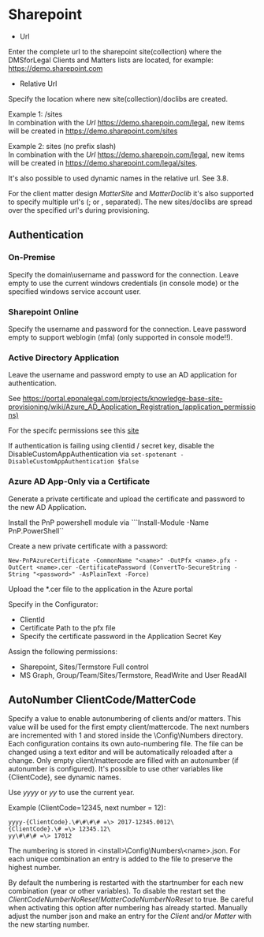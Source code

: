# Sharepoint

- Url

Enter the complete url to the sharepoint site(collection) where the DMSforLegal Clients and Matters lists are located, for example: <https://demo.sharepoint.com>

- Relative Url

Specify the location where new site(collection)/doclibs are created.

Example 1: /sites\
In combination with the *Url* <https://demo.sharepoin.com/legal>, new items will be created in <https://demo.sharepoint.com/sites>

Example 2: sites (no prefix slash)\
In combination with the *Url* <https://demo.sharepoin.com/legal>, new items will be created in <https://demo.sharepoint.com/legal/sites>.

It's also possible to used dynamic names in the relative url. See 3.8.

For the client matter design *MatterSite* and *MatterDoclib* it's also supported to specify multiple url's (; or , separated). The new sites/doclibs are spread over the specified url's during provisioning.

## Authentication

### On-Premise

Specify the domain\\username and password for the connection. Leave empty to use the current windows credentials (in console mode) or the specified windows service account user.

### Sharepoint Online

Specify the username and password for the connection. Leave password empty to support weblogin (mfa) (only supported in console mode!!).

### Active Directory Application

Leave the username and password empty to use an AD application for authentication.

See <https://portal.eponalegal.com/projects/knowledge-base-site-provisioning/wiki/Azure_AD_Application_Registration_(application_permissions)>

For the specifc permissions see this [site](https://docs.microsoft.com/en-us/sharepoint/dev/sp-add-ins/add-in-permissions-in-sharepoint)

If authentication is failing using clientid / secret key, disable the DisableCustomAppAuthentication via
`set-spotenant -DisableCustomAppAuthentication $false`

### Azure AD App-Only via a Certificate

Generate a private certificate and upload the certificate and password to the new AD Application.

Install the PnP powershell module via ```Install-Module -Name PnP.PowerShell``

Create a new private certificate with a password:

```New-PnPAzureCertificate -CommonName "<name>" -OutPfx <name>.pfx -OutCert <name>.cer -CertificatePassword (ConvertTo-SecureString -String "<password>" -AsPlainText -Force)```

Upload the *.cer file to the application in the Azure portal

Specify in the Configurator:

- ClientId
- Certificate Path to the pfx file
- Specify the certificate password in the Application Secret Key

Assign the following permissions:

- Sharepoint, Sites/Termstore Full control
- MS Graph, Group/Team/Sites/Termstore, ReadWrite and User ReadAll

## AutoNumber ClientCode/MatterCode

Specify a value to enable autonumbering of clients and/or matters. This value will be used for the first empty client/mattercode. The next numbers are incremented with 1 and stored inside the \\Config\\Numbers directory. Each configuration contains its own auto-numbering file. The file can be changed using a text editor and will be automatically reloaded after a change. Only empty client/mattercode are filled with an autonumber (if autonumber is configured). It's possible to use other variables like {ClientCode}, see dynamic names.

Use *yyyy* or *yy* to use the current year.

Example (ClientCode=12345, next number = 12):

~~~text
yyyy-{ClientCode}.\#\#\#\# =\> 2017-12345.0012\
{ClientCode}.\# =\> 12345.12\
yy\#\#\# =\> 17012
~~~

The numbering is stored in \<install\>\\Config\\Numbers\\\<name\>.json. For each unique combination an entry is added to the file to preserve the highest number.

By default the numbering is restarted with the startnumber for each new combination (year or other variables). To disable the restart set the *ClientCodeNumberNoReset*/*MatterCodeNumberNoReset* to true. Be careful when activating this option after numbering has already started. Manually adjust the number json and make an entry for the *Client* and/or *Matter* with the new starting number.

